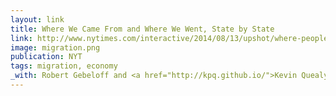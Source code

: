 ```yaml
---
layout: link
title: Where We Came From and Where We Went, State by State
link: http://www.nytimes.com/interactive/2014/08/13/upshot/where-people-in-each-state-were-born.html
image: migration.png
publication: NYT
tags: migration, economy
_with: Robert Gebeloff and <a href="http://kpq.github.io/">Kevin Quealy</a>
---
```

